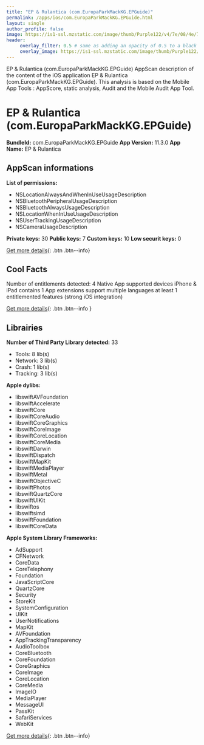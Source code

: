 ```yaml
---
title: "EP & Rulantica (com.EuropaParkMackKG.EPGuide)"
permalink: /apps/ios/com.EuropaParkMackKG.EPGuide.html
layout: single
author_profile: false
image: https://is1-ssl.mzstatic.com/image/thumb/Purple122/v4/7e/08/4e/7e084ec4-f101-9a1d-cea0-80d9d5a05efc/AppIcon-0-0-1x_U007emarketing-0-0-0-7-0-0-sRGB-0-0-0-GLES2_U002c0-512MB-85-220-0-0.png/512x512bb.jpg
header: 
     overlay_filter: 0.5 # same as adding an opacity of 0.5 to a black background
     overlay_image: https://is1-ssl.mzstatic.com/image/thumb/Purple122/v4/7e/08/4e/7e084ec4-f101-9a1d-cea0-80d9d5a05efc/AppIcon-0-0-1x_U007emarketing-0-0-0-7-0-0-sRGB-0-0-0-GLES2_U002c0-512MB-85-220-0-0.png/512x512bb.jpg
---
```

EP & Rulantica (com.EuropaParkMackKG.EPGuide) AppScan description of the content of the iOS application EP & Rulantica (com.EuropaParkMackKG.EPGuide). This analysis is based on the Mobile App Tools : AppScore, static analysis, Audit and the Mobile Audit App Tool.

# EP & Rulantica (com.EuropaParkMackKG.EPGuide)

**BundleId:** com.EuropaParkMackKG.EPGuide
**App Version:** 11.3.0
**App Name:** EP & Rulantica


## AppScan informations 

**List of permissions:** 
- NSLocationAlwaysAndWhenInUseUsageDescription
- NSBluetoothPeripheralUsageDescription
- NSBluetoothAlwaysUsageDescription
- NSLocationWhenInUseUsageDescription
- NSUserTrackingUsageDescription
- NSCameraUsageDescription
  
  
**Private keys:** 30
**Public keys:** 7
**Custom keys:** 10
**Low securit keys:** 0
  
[Get more details](/pricing.html){: .btn .btn--info}

## Cool Facts

Number of entitlements detected: 4
Native App
supported devices iPhone & iPad
contains 1 App extensions
support multiple languages
at least 1 entitlemented features (strong iOS integration)
  
[Get more details](/pricing.html){: .btn .btn--info }

## Librairies 
**Number of Third Party Library detected:** 33
- Tools: 8 lib(s)
- Network: 3 lib(s)
- Crash: 1 lib(s)
- Tracking: 3 lib(s)


**Apple dylibs:**
- libswiftAVFoundation
- libswiftAccelerate
- libswiftCore
- libswiftCoreAudio
- libswiftCoreGraphics
- libswiftCoreImage
- libswiftCoreLocation
- libswiftCoreMedia
- libswiftDarwin
- libswiftDispatch
- libswiftMapKit
- libswiftMediaPlayer
- libswiftMetal
- libswiftObjectiveC
- libswiftPhotos
- libswiftQuartzCore
- libswiftUIKit
- libswiftos
- libswiftsimd
- libswiftFoundation
- libswiftCoreData


**Apple System Library Frameworks:**
- AdSupport
- CFNetwork
- CoreData
- CoreTelephony
- Foundation
- JavaScriptCore
- QuartzCore
- Security
- StoreKit
- SystemConfiguration
- UIKit
- UserNotifications
- MapKit
- AVFoundation
- AppTrackingTransparency
- AudioToolbox
- CoreBluetooth
- CoreFoundation
- CoreGraphics
- CoreImage
- CoreLocation
- CoreMedia
- ImageIO
- MediaPlayer
- MessageUI
- PassKit
- SafariServices
- WebKit


  
[Get more details](/pricing.html){: .btn .btn--info}

